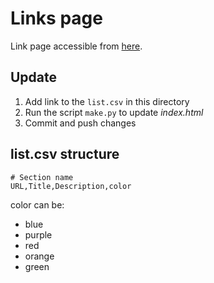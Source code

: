# Links page

Link page accessible from [here](https://quadram-institute-bioscience.github.io/links/).

## Update

1. Add link to the `list.csv` in this directory
2. Run the script `make.py` to update *index.html*
3. Commit and push changes

## list.csv structure

```text
# Section name
URL,Title,Description,color
```

color can be:
* blue
* purple
* red
* orange
* green
